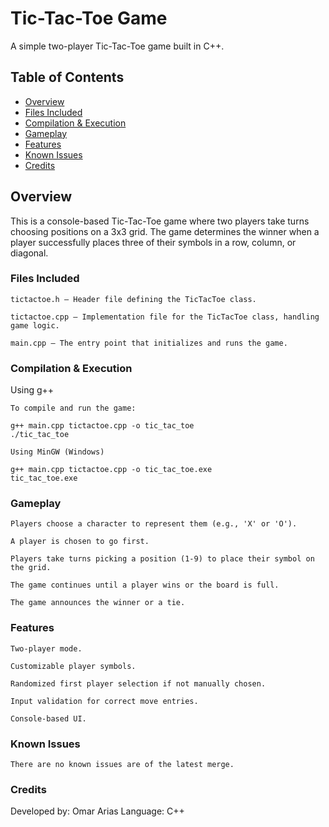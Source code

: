 # Tic-Tac-Toe Game

A simple two-player Tic-Tac-Toe game built in C++.
## Table of Contents
- [Overview](#overview)
- [Files Included](#files-included)
- [Compilation & Execution](#compilation--execution)
- [Gameplay](#gameplay)
- [Features](#features)
- [Known Issues](#known-issues)
- [Credits](#credits)

## Overview

This is a console-based Tic-Tac-Toe game where two players take turns choosing positions on a 3x3 grid. The game determines the winner when a player successfully places three of their symbols in a row, column, or diagonal.

### Files Included

    tictactoe.h – Header file defining the TicTacToe class.

    tictactoe.cpp – Implementation file for the TicTacToe class, handling game logic.

    main.cpp – The entry point that initializes and runs the game.

### Compilation & Execution
Using g++

    To compile and run the game:

    g++ main.cpp tictactoe.cpp -o tic_tac_toe
    ./tic_tac_toe

    Using MinGW (Windows)

    g++ main.cpp tictactoe.cpp -o tic_tac_toe.exe
    tic_tac_toe.exe

### Gameplay

    Players choose a character to represent them (e.g., 'X' or 'O').

    A player is chosen to go first.

    Players take turns picking a position (1-9) to place their symbol on the grid.

    The game continues until a player wins or the board is full.

    The game announces the winner or a tie.

### Features

    Two-player mode.

    Customizable player symbols.

    Randomized first player selection if not manually chosen.

    Input validation for correct move entries.

    Console-based UI.

### Known Issues

    There are no known issues are of the latest merge.

### Credits

Developed by: Omar Arias
Language: C++

